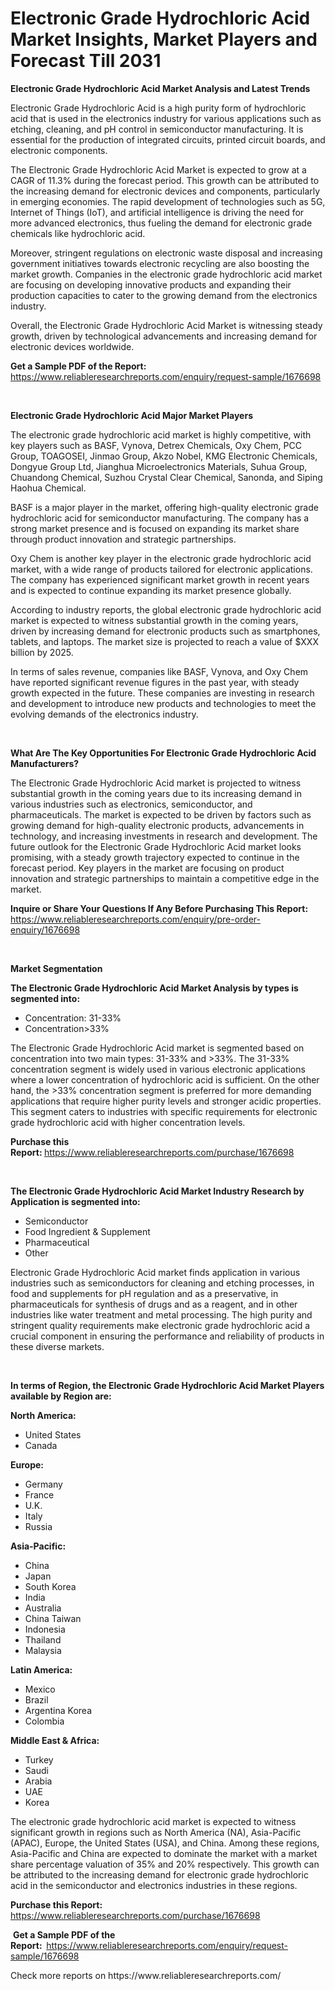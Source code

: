 <p><h1>Electronic Grade Hydrochloric Acid Market Insights, Market Players and Forecast Till 2031</h1></p><p><strong>Electronic Grade Hydrochloric Acid Market Analysis and Latest Trends</strong></p>
<p><p>Electronic Grade Hydrochloric Acid is a high purity form of hydrochloric acid that is used in the electronics industry for various applications such as etching, cleaning, and pH control in semiconductor manufacturing. It is essential for the production of integrated circuits, printed circuit boards, and electronic components.</p><p>The Electronic Grade Hydrochloric Acid Market is expected to grow at a CAGR of 11.3% during the forecast period. This growth can be attributed to the increasing demand for electronic devices and components, particularly in emerging economies. The rapid development of technologies such as 5G, Internet of Things (IoT), and artificial intelligence is driving the need for more advanced electronics, thus fueling the demand for electronic grade chemicals like hydrochloric acid.</p><p>Moreover, stringent regulations on electronic waste disposal and increasing government initiatives towards electronic recycling are also boosting the market growth. Companies in the electronic grade hydrochloric acid market are focusing on developing innovative products and expanding their production capacities to cater to the growing demand from the electronics industry.</p><p>Overall, the Electronic Grade Hydrochloric Acid Market is witnessing steady growth, driven by technological advancements and increasing demand for electronic devices worldwide.</p></p>
<p><strong>Get a Sample PDF of the Report:&nbsp;</strong> <a href="https://www.reliableresearchreports.com/enquiry/request-sample/1676698">https://www.reliableresearchreports.com/enquiry/request-sample/1676698</a></p>
<p>&nbsp;</p>
<p><strong>Electronic Grade Hydrochloric Acid Major Market Players</strong></p>
<p><p>The electronic grade hydrochloric acid market is highly competitive, with key players such as BASF, Vynova, Detrex Chemicals, Oxy Chem, PCC Group, TOAGOSEI, Jinmao Group, Akzo Nobel, KMG Electronic Chemicals, Dongyue Group Ltd, Jianghua Microelectronics Materials, Suhua Group, Chuandong Chemical, Suzhou Crystal Clear Chemical, Sanonda, and Siping Haohua Chemical.</p><p>BASF is a major player in the market, offering high-quality electronic grade hydrochloric acid for semiconductor manufacturing. The company has a strong market presence and is focused on expanding its market share through product innovation and strategic partnerships.</p><p>Oxy Chem is another key player in the electronic grade hydrochloric acid market, with a wide range of products tailored for electronic applications. The company has experienced significant market growth in recent years and is expected to continue expanding its market presence globally.</p><p>According to industry reports, the global electronic grade hydrochloric acid market is expected to witness substantial growth in the coming years, driven by increasing demand for electronic products such as smartphones, tablets, and laptops. The market size is projected to reach a value of $XXX billion by 2025.</p><p>In terms of sales revenue, companies like BASF, Vynova, and Oxy Chem have reported significant revenue figures in the past year, with steady growth expected in the future. These companies are investing in research and development to introduce new products and technologies to meet the evolving demands of the electronics industry.</p></p>
<p>&nbsp;</p>
<p><strong>What Are The Key Opportunities For Electronic Grade Hydrochloric Acid Manufacturers?</strong></p>
<p><p>The Electronic Grade Hydrochloric Acid market is projected to witness substantial growth in the coming years due to its increasing demand in various industries such as electronics, semiconductor, and pharmaceuticals. The market is expected to be driven by factors such as growing demand for high-quality electronic products, advancements in technology, and increasing investments in research and development. The future outlook for the Electronic Grade Hydrochloric Acid market looks promising, with a steady growth trajectory expected to continue in the forecast period. Key players in the market are focusing on product innovation and strategic partnerships to maintain a competitive edge in the market.</p></p>
<p><strong>Inquire or Share Your Questions If Any Before Purchasing This Report:</strong> <a href="https://www.reliableresearchreports.com/enquiry/pre-order-enquiry/1676698">https://www.reliableresearchreports.com/enquiry/pre-order-enquiry/1676698</a></p>
<p>&nbsp;</p>
<p><strong>Market Segmentation</strong></p>
<p><strong>The Electronic Grade Hydrochloric Acid Market Analysis by types is segmented into:</strong></p>
<p><ul><li>Concentration: 31-33%</li><li>Concentration>33%</li></ul></p>
<p><p>The Electronic Grade Hydrochloric Acid market is segmented based on concentration into two main types: 31-33% and >33%. The 31-33% concentration segment is widely used in various electronic applications where a lower concentration of hydrochloric acid is sufficient. On the other hand, the >33% concentration segment is preferred for more demanding applications that require higher purity levels and stronger acidic properties. This segment caters to industries with specific requirements for electronic grade hydrochloric acid with higher concentration levels.</p></p>
<p><strong>Purchase this Report:&nbsp;</strong><a href="https://www.reliableresearchreports.com/purchase/1676698">https://www.reliableresearchreports.com/purchase/1676698</a></p>
<p>&nbsp;</p>
<p><strong>The Electronic Grade Hydrochloric Acid Market Industry Research by Application is segmented into:</strong></p>
<p><ul><li>Semiconductor</li><li>Food Ingredient & Supplement</li><li>Pharmaceutical</li><li>Other</li></ul></p>
<p><p>Electronic Grade Hydrochloric Acid market finds application in various industries such as semiconductors for cleaning and etching processes, in food and supplements for pH regulation and as a preservative, in pharmaceuticals for synthesis of drugs and as a reagent, and in other industries like water treatment and metal processing. The high purity and stringent quality requirements make electronic grade hydrochloric acid a crucial component in ensuring the performance and reliability of products in these diverse markets.</p></p>
<p>&nbsp;</p>
<p><strong>In terms of Region, the Electronic Grade Hydrochloric Acid Market Players available by Region are:</strong></p>
<p>
    <p> <strong> North America: </strong>
        <ul>
            <li>United States</li>
            <li>Canada</li>
        </ul>
        </p> 
    <p> <strong> Europe: </strong>
        <ul>
            <li>Germany</li>
            <li>France</li>
            <li>U.K.</li>
            <li>Italy</li>
            <li>Russia</li>
        </ul>
        </p> 
    <p> <strong> Asia-Pacific: </strong>
        <ul>
            <li>China</li>
            <li>Japan</li>
            <li>South Korea</li>
            <li>India</li>
            <li>Australia</li>
            <li>China Taiwan</li>
            <li>Indonesia</li>
            <li>Thailand</li>
            <li>Malaysia</li>
        </ul>
        </p> 
    <p> <strong> Latin America: </strong>
        <ul>
            <li>Mexico</li>
            <li>Brazil</li>
            <li>Argentina Korea</li>
            <li>Colombia</li>
        </ul>
        </p> 
    <p> <strong> Middle East & Africa: </strong>
        <ul>
            <li>Turkey</li>
            <li>Saudi</li>
            <li>Arabia</li>
            <li>UAE</li>
            <li>Korea</li>
        </ul>
    </p>
    </p>
<p><p>The electronic grade hydrochloric acid market is expected to witness significant growth in regions such as North America (NA), Asia-Pacific (APAC), Europe, the United States (USA), and China. Among these regions, Asia-Pacific and China are expected to dominate the market with a market share percentage valuation of 35% and 20% respectively. This growth can be attributed to the increasing demand for electronic grade hydrochloric acid in the semiconductor and electronics industries in these regions.</p></p>
<p><strong>Purchase this Report: </strong><a href="https://www.reliableresearchreports.com/purchase/1676698">https://www.reliableresearchreports.com/purchase/1676698</a></p>
<p>&nbsp;<strong>Get a Sample PDF of the Report:&nbsp;&nbsp;</strong><a href="https://www.reliableresearchreports.com/enquiry/request-sample/1676698">https://www.reliableresearchreports.com/enquiry/request-sample/1676698</a></p>
<p><strong></strong></p>
<p>Check more reports on https://www.reliableresearchreports.com/</p>